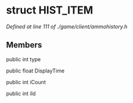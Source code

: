 # struct HIST_ITEM

*Defined at line 111 of ./game/client/ammohistory.h*

## Members

public int type

public float DisplayTime

public int iCount

public int iId




